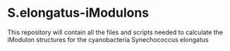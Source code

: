 # S.elongatus-iModulons
This repository will contain all the files and scripts needed to calculate the iModulon structures for the cyanobacteria Synechococcus elongatus
